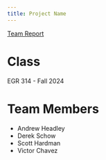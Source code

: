```yaml
---
title: Project Name
---
```


[Team Report](/report.md)

# Class

EGR 314 - Fall 2024

# Team Members

* Andrew Headley
* Derek Schow
* Scott Hardman
* Victor Chavez
